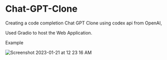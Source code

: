 # Chat-GPT-Clone
Creating a code completion Chat GPT Clone using codex api from OpenAI,


Used Gradio to host the Web Application.


Example



![Screenshot 2023-01-21 at 12 23 16 AM](https://user-images.githubusercontent.com/95379922/213782413-0d0828fe-1463-4708-a09e-f29e10b8174a.png)
